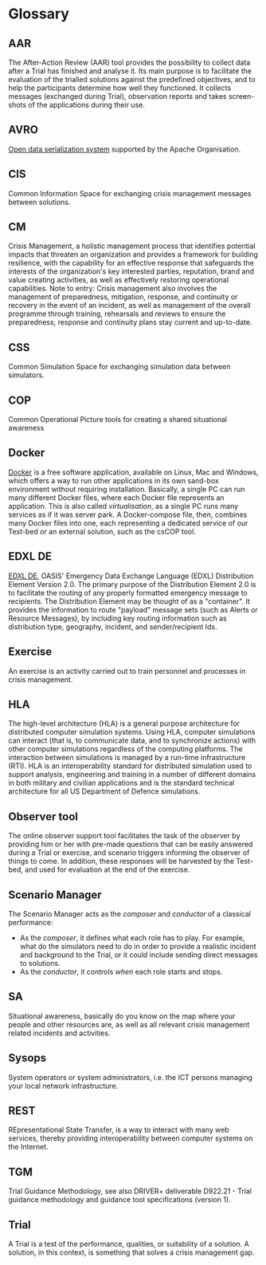 # Glossary

## AAR

The After-Action Review (AAR) tool provides the possibility to collect data after a Trial has finished and analyse it. Its main purpose is to facilitate the evaluation of the trialled solutions against the predefined objectives, and to help the participants determine how well they functioned. It collects messages (exchanged during Trial), observation reports and takes screen-shots of the applications during their use.

## AVRO

[Open data serialization system](https://avro.apache.org) supported by the Apache Organisation.

## CIS

Common Information Space for exchanging crisis management messages between solutions.

## CM

Crisis Management, a holistic management process that identifies potential impacts that threaten an organization and provides a framework for building resilience, with the capability for an effective response that safeguards the interests of the organization's key interested parties, reputation, brand and value creating activities, as well as effectively restoring operational capabilities. Note to entry: Crisis management also involves the management of preparedness, mitigation, response, and continuity or recovery in the event of an incident, as well as management of the overall programme through training, rehearsals and reviews to ensure the preparedness, response and continuity plans stay current and up-to-date.

## CSS

Common Simulation Space for exchanging simulation data between simulators.

## COP

Common Operational Picture tools for creating a shared situational awareness

## Docker

[Docker](http://docker.com/) is a free software application, available on Linux, Mac and Windows, which offers a way to run other applications in its own sand-box environment without requiring installation. Basically, a single PC can run many different Docker files, where each Docker file represents an application. This is also called *virtualisation*, as a single PC runs many services as if it was server park. A Docker-compose file, then, combines many Docker files into one, each representing a dedicated service of our Test-bed or an external solution, such as the csCOP tool.

## EDXL DE

[EDXL DE](http://docs.oasis-open.org/emergency/edxl-de/v2.0/edxl-de-v2.0.html), OASIS' Emergency Data Exchange Language (EDXL) Distribution Element Version 2.0. The primary purpose of the Distribution Element 2.0 is to facilitate the routing of any properly formatted  emergency message to recipients. The Distribution Element may be thought of as a "container". It provides the information to route "payload" message sets (such as Alerts or Resource Messages), by including key routing information such as distribution type, geography, incident, and sender/recipient Ids.

## Exercise

An exercise is an activity carried out to train personnel and processes in crisis management.

## HLA

The high-level architecture (HLA) is a general purpose architecture for distributed computer simulation systems. Using HLA, computer simulations can interact (that is, to communicate data, and to synchronize actions) with other computer simulations regardless of the computing platforms. The interaction between simulations is managed by a run-time infrastructure (RTI). HLA is an interoperability standard for distributed simulation used to support analysis, engineering and training in a number of different domains in both military and civilian applications and is the standard technical architecture for all US Department of Defence simulations.

## Observer tool

The online observer support tool facilitates the task of the observer by providing him or her with pre-made questions that can be easily answered during a Trial or exercise, and scenario triggers informing the observer of things to come. In addition, these responses will be harvested by the Test-bed, and used for evaluation at the end of the exercise.

## Scenario Manager

The Scenario Manager acts as the *composer* and *conductor* of a classical performance:
- As the *composer*, it defines what each role has to play. For example, what do the simulators need to do in order to provide a realistic incident and background to the Trial, or it could include sending direct messages to solutions.
- As the *conductor*, it controls *when* each role starts and stops.

## SA

Situational awareness, basically do you know on the map where your people and other resources are, as well as all relevant crisis management related incidents and activities.

## Sysops

System operators or system administrators, i.e. the ICT persons managing your local network infrastructure.

## REST

REpresentational State Transfer, is a way to interact with many web services, thereby providing interoperability between computer systems on the Internet.

## TGM

Trial Guidance Methodology, see also DRIVER+ deliverable D922.21 - Trial guidance methodology and guidance tool specifications (version 1).

## Trial

A Trial is a test of the performance, qualities, or suitability of a solution. A solution, in this context, is something that solves a crisis management gap.
